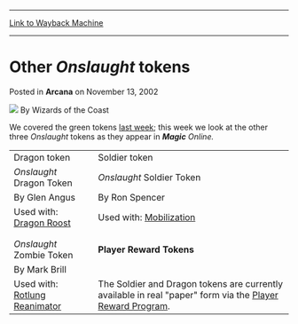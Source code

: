 
---
[Link to Wayback Machine](https://web.archive.org/web/20211027112308/https://magic.wizards.com/en/articles/archive/other-onslaught-tokens-2002-11-13)

[_metadata_:author]:- "Wizards of the Coast"
[_metadata_:description]:- "We covered the green tokens last week; this week we look at the other three Onslaught tokens as they appear in Magic Online.  Onslaught Dragon Token Onslaught Soldier Token By Glen Angus By Ron Spencer Used with: Dragon Roost Used with: Mobilization   Onslaught Zombie Token Player Reward Tokens By Mark Brill Used with: Rotlung Reanimator The Soldier and Dragon tokens are"
[_metadata_:generator]:- "Drupal 7 (http://drupal.org)"
[_metadata_:node]:- "604701"
[_metadata_:publish_date]:- "2002-11-13"
[_metadata_:source]:- "div-main-content"
[_metadata_:title]:- "Other Onslaught tokens"
[_metadata_:wayback_capture_timestamp]:- "2021-10-27 11:23:08"
[_metadata_:wayback_raw_url]:- "https://web.archive.org/web/20211027112308id_/https://magic.wizards.com/en/articles/archive/other-onslaught-tokens-2002-11-13"
[_metadata_:wayback_url]:- "https://magic.wizards.com/en/articles/archive/other-onslaught-tokens-2002-11-13"
---


Other *Onslaught* tokens
========================



 Posted in **Arcana**
 on November 13, 2002 






![](https://media.magic.wizards.com/styles/auth_small/public/images/person/wizards_author.jpg)
By Wizards of the Coast












We covered the green tokens [last week](/en/articles/archive/onslaught-green-tokens-2002-11-06); this week we look at the other three *Onslaught* tokens as they appear in ***Magic** Online.*




|  |  |
| --- | --- |
| Dragon token | Soldier token |
| *Onslaught* Dragon Token | *Onslaught* Soldier Token |
| By Glen Angus | By Ron Spencer |
| Used with: [Dragon Roost](https://gatherer.wizards.com/Pages/Card/Details.aspx?name=Dragon+Roost) | Used with: [Mobilization](https://gatherer.wizards.com/Pages/Card/Details.aspx?name=Mobilization) |
|  |
|  |  |
| *Onslaught* Zombie Token | **Player Reward Tokens** |
| By Mark Brill |  |
| Used with: [Rotlung Reanimator](https://gatherer.wizards.com/Pages/Card/Details.aspx?name=Rotlung+Reanimator) | The Soldier and Dragon tokens are currently available in real "paper" form via the [Player Reward Program](http://archive.wizards.com/dci/rewards.asp?x=rewards). |







